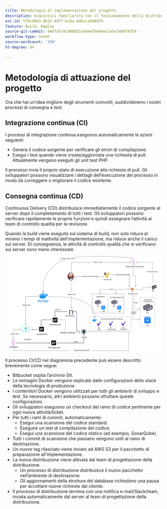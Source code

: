 ```yaml
---
title: Metodologia di implementazione del progetto
description: Acquisisci familiarità con il funzionamento della distribuzione del software Adobe Commerce.
exl-id: 579cd083-8b12-49ff-bc8a-8db1ca588d74
feature: Build, Deploy
source-git-commit: 94d7a57dcd006251e8eefbdb4ec3a5e140bf43f9
workflow-type: tm+mt
source-wordcount: '339'
ht-degree: 0%

---
```


# Metodologia di attuazione del progetto

Ora che hai un’idea migliore degli strumenti coinvolti, suddivideremo i nostri processi di consegna e test.

## Integrazione continua (CI)

I processi di integrazione continua eseguono automaticamente le azioni seguenti:

- Genera il codice sorgente per verificare gli errori di compilazione.
- Esegui i test quando viene creata/aggiornata una richiesta di pull. Attualmente vengono eseguiti gli unit test PHP.

Il processo invia il proprio stato di esecuzione alla richiesta di pull. Gli sviluppatori possono visualizzare i dettagli dell’esecuzione del processo in modo da correggere o migliorare il codice esistente.

## Consegna continua (CD)

Continuous Delivery (CD) distribuisce immediatamente il codice sorgente al server dopo il completamento di tutti i test. Gli sviluppatori possono verificare rapidamente le proprie funzioni e quindi assegnare l’attività al team di controllo qualità per la revisione.

Quando la build viene eseguita sul sistema di build, non solo riduce al minimo i tempi di inattività dell’implementazione, ma riduce anche il carico sul server. Di conseguenza, le attività di controllo qualità che si verificano sul server sono meno interessate.

![Infografica della consegna continua](../../assets/playbooks/cicd.svg)

Il processo CI/CD nel diagramma precedente può essere descritto brevemente come segue:

- Bitbucket ospita l’archivio Git.
- Le immagini Docker vengono replicate dalle configurazioni dello stack della tecnologia di produzione.
- I contenitori Docker vengono utilizzati per tutti gli ambienti di sviluppo e test. Se necessario, altri ambienti possono sfruttare queste configurazioni.
- Gli sviluppatori eseguono un checkout del ramo di codice pertinente per ogni nuova attività/ticket.
- Per tutti i rami di commit, automaticamente:
   - Esegui una scansione del codice standard.
   - Eseguire un test di compilazione del codice.
   - Esegui una scansione del codice statico (ad esempio, SonarQube).
- Tutti i commit di scansione che passano vengono uniti al ramo di destinazione.
- Un nuovo tag rilasciato viene inviato ad AWS S3 per il pacchetto di preparazione all’implementazione.
- La nuova distribuzione viene attivata dal team di progettazione della distribuzione.
   - Un processo di distribuzione distribuisce il nuovo pacchetto nell’ambiente di destinazione.
   - Gli aggiornamenti della struttura del database richiedono una pausa per accettare nuove richieste dal cliente.
- Il processo di distribuzione termina con una notifica e-mail/Slack/team, inviata automaticamente dal server al team di progettazione della distribuzione.
